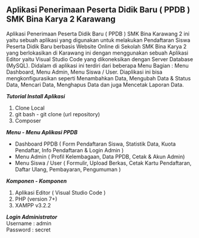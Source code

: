 ## Aplikasi Penerimaan Peserta Didik Baru ( PPDB ) SMK Bina Karya 2 Karawang  

Aplikasi Penerimaan Peserta Didik Baru ( PPDB ) SMK Bina Karawang 2 ini yaitu sebuah aplikasi yang digunakan untuk melakukan Pendaftaran Siswa Peserta Didik Baru berbasis Website Online di Sekolah SMK Bina Karya 2 yang berlokasikan di Karawang ini dengan menggunakan sebuah Aplikasi Editor yaitu Visual Studio Code yang dikoneksikan dengan Server Database (MySQL). Didalam di aplikasi ini terdiri dari beberapa Menu Bagian : Menu Dashboard, Menu Admin, Menu Siswa / User. Diaplikasi ini bisa mengkonfigurasikan seperti Menambahkan Data, Mengubah Data & Status Data, Mencari Data, Menghapus Data dan juga Mencetak Laporan Data.

***Tutorial Install Aplikasi***
<br>
1. Clone Local
2. git bash - git clone (url repository)
3. Composer 

***Menu - Menu Aplikasi PPDB***
<br>
- Dashboard PPDB ( Form Pendaftaran Siswa, Statistik Data, Kuota Pendaftar, Info Pendaftaran & Login Admin )
- Menu Admin ( Profil Kelembagaan, Data PPDB, Cetak & Akun Admin)
- Menu Siswa / User ( Formulir, Upload Berkas, Cetak Kartu Pendaftaran, Daftar Ulang, Pembayaran, Pengumuman )

***Komponen - Komponen***
<br>
1. Aplikasi Editor ( Visual Studio Code )
2. PHP (version 7+)
3. XAMPP v3.2.2 

***Login Administrator***<br>
Username : admin
<br>
Password : secret
